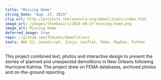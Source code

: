 ```yaml
---
title: "Missing Home"
string_date: "Aug. 27, 2015"
clip_url: http://projects.thelensnola.org/demolitions/index.html
image_url: /images/thumbnails/2015-08-27-missing-home.png
image_alt: Missing Home
deferred_image: true
repo: //github.com/TheLens/demolitions
tools: AWS S3, JavaScript, Jinja, Leaflet, Make, Mapbox, Python
---
```

This project combined text, photos and interactive design to present the stories of planned and unexpected demolitions in New Orleans following Hurricane Katrina. The project drew on FEMA databases, archived photos and on-the-ground reporting.

